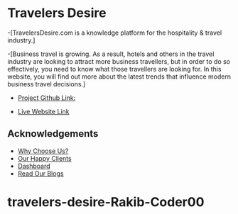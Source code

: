 
# Travelers Desire

 -[TravelersDesire.com is a knowledge platform for the hospitality & travel industry.]

 -[Business travel is growing. As a result, hotels and others in the travel industry are looking to attract more business travellers, but in order to do so effectively, you need to know what those travellers are looking for. In this website, you will find out more about the latest trends that influence modern business travel decisions.]

- [Project Github Link:](https://github.com/programming-hero-web-course-4/product-analysis-website-Rakib-Coder00.git)

- [Live Website Link](https://harmonious-longma-56e1af.netlify.app/)

## Acknowledgements

 - [Why Choose Us?](https://harmonious-longma-56e1af.netlify.app/about)
 - [Our Happy Clients](https://harmonious-longma-56e1af.netlify.app/reviews)
 - [Dashboard](https://harmonious-longma-56e1af.netlify.app/dashboard)
 - [Read Our Blogs ](https://harmonious-longma-56e1af.netlify.app/blogs)


# travelers-desire-Rakib-Coder00
